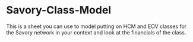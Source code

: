# Savory-Class-Model
This is a sheet you can use to model putting on HCM and EOV classes for the Savory network in your context and look at the financials of the class.
